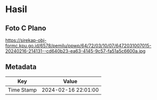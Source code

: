 # Hasil

## Foto C Plano

https://sirekap-obj-formc.kpu.go.id/6578/pemilu/ppwp/64/72/03/10/07/6472031007015-20240216-214131--cd640b23-ea63-4145-9c57-fa51a5c6600a.jpg


## Metadata

| Key        | Value               |
| ---------- | ------------------- |
| Time Stamp | 2024-02-16 22:01:00 |



